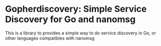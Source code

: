 # Gopherdiscovery: Simple Service Discovery for Go and nanomsg

This is a library to provides a simple way to do service discovery in Go, or other languages compatibles with nanomsg



